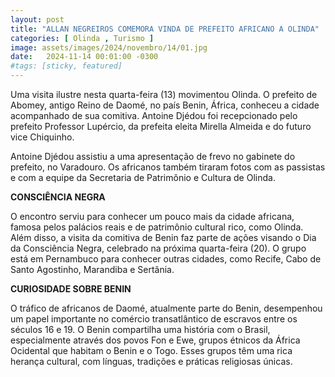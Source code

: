 ```yaml
---
layout: post
title: "ALLAN NEGREIROS COMEMORA VINDA DE PREFEITO AFRICANO A OLINDA"
categories: [ Olinda , Turismo ]
image: assets/images/2024/novembro/14/01.jpg
date:   2024-11-14 00:01:00 -0300
#tags: [sticky, featured]
---
```

Uma visita ilustre nesta quarta-feira (13) movimentou Olinda. O prefeito de Abomey, antigo Reino de Daomé, no país Benin, África, conheceu a cidade acompanhado de sua comitiva. Antoine Djédou foi recepcionado pelo prefeito Professor Lupércio, da prefeita eleita Mirella Almeida e do futuro vice Chiquinho.

Antoine Djédou assistiu a uma apresentação de frevo no gabinete do prefeito, no Varadouro. Os africanos também tiraram fotos com as passistas e com a equipe da Secretaria de Patrimônio e Cultura de Olinda.

**CONSCIÊNCIA NEGRA**

O encontro serviu para conhecer um pouco mais da cidade africana, famosa pelos palácios reais e de patrimônio cultural rico, como Olinda. Além disso, a visita da comitiva de Benin faz parte de ações visando o Dia da Consciência Negra, celebrado na próxima quarta-feira (20). O grupo está em Pernambuco para conhecer outras cidades, como Recife, Cabo de Santo Agostinho, Marandiba e Sertânia.

**CURIOSIDADE SOBRE BENIN**

O tráfico de africanos de Daomé, atualmente parte do Benin, desempenhou um papel importante no comércio transatlântico de escravos entre os séculos 16 e 19. O Benin compartilha uma história com o Brasil, especialmente através dos povos Fon e Ewe, grupos étnicos da África Ocidental que habitam o Benin e o Togo. Esses grupos têm uma rica herança cultural, com línguas, tradições e práticas religiosas únicas.